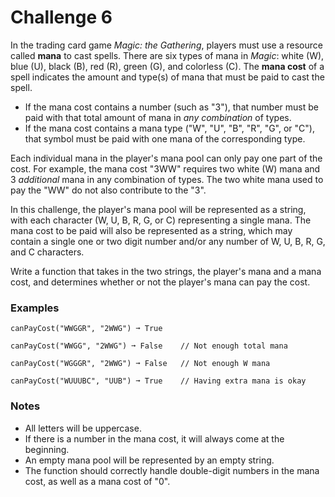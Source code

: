 # Challenge 6
In the trading card game _Magic: the Gathering_, players must use a resource called **mana** to cast spells. There are six types of mana in _Magic_: white (W), blue (U), black (B), red (R), green (G), and colorless (C). The **mana cost** of a spell indicates the amount and type(s) of mana that must be paid to cast the spell.

*   If the mana cost contains a number (such as "3"), that number must be paid with that total amount of mana in _any combination_ of types.
*   If the mana cost contains a mana type ("W", "U", "B", "R", "G", or "C"), that symbol must be paid with one mana of the corresponding type.

Each individual mana in the player's mana pool can only pay one part of the cost. For example, the mana cost "3WW" requires two white (W) mana and 3 _additional_ mana in any combination of types. The two white mana used to pay the "WW" do not also contribute to the "3".

In this challenge, the player's mana pool will be represented as a string, with each character (W, U, B, R, G, or C) representing a single mana. The mana cost to be paid will also be represented as a string, which may contain a single one or two digit number and/or any number of W, U, B, R, G, and C characters.

Write a function that takes in the two strings, the player's mana and a mana cost, and determines whether or not the player's mana can pay the cost.

### Examples

    canPayCost("WWGGR", "2WWG") ➞ True
    
    canPayCost("WWGG", "2WWG") ➞ False    // Not enough total mana
    
    canPayCost("WGGGR", "2WWG") ➞ False   // Not enough W mana
    
    canPayCost("WUUUBC", "UUB") ➞ True    // Having extra mana is okay

### Notes

*   All letters will be uppercase.
*   If there is a number in the mana cost, it will always come at the beginning.
*   An empty mana pool will be represented by an empty string.
*   The function should correctly handle double-digit numbers in the mana cost, as well as a mana cost of "0".